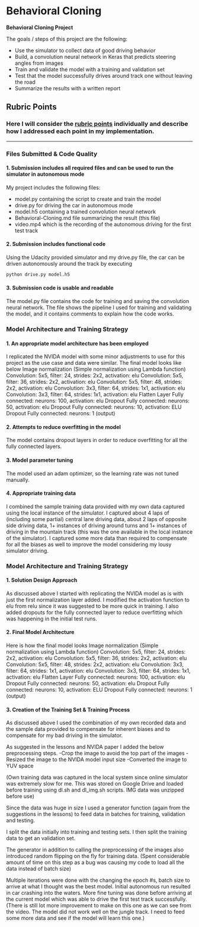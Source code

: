 # **Behavioral Cloning** 

**Behavioral Cloning Project**

The goals / steps of this project are the following:
* Use the simulator to collect data of good driving behavior
* Build, a convolution neural network in Keras that predicts steering angles from images
* Train and validate the model with a training and validation set
* Test that the model successfully drives around track one without leaving the road
* Summarize the results with a written report


## Rubric Points
### Here I will consider the [rubric points](https://review.udacity.com/#!/rubrics/432/view) individually and describe how I addressed each point in my implementation.  

---
### Files Submitted & Code Quality

#### 1. Submission includes all required files and can be used to run the simulator in autonomous mode

My project includes the following files:
* model.py containing the script to create and train the model
* drive.py for driving the car in autonomous mode
* model.h5 containing a trained convolution neural network 
* Behavioral-Cloning.md file summarizing the result (this file)
* video.mp4 which is the recording of the autonomous driving for the first test track

#### 2. Submission includes functional code
Using the Udacity provided simulator and my drive.py file, the car can be driven autonomously around the track by executing 
```sh
python drive.py model.h5
```

#### 3. Submission code is usable and readable

The model.py file contains the code for training and saving the convolution neural network. The file shows the pipeline I used for training and validating the model, and it contains comments to explain how the code works.

### Model Architecture and Training Strategy

#### 1. An appropriate model architecture has been employed

I replicated the NVIDA model with some minor adjustments to use for this project as the use case and data were similar. 
The final model looks like below
    Image normalization (Simple normalization using Lambda function)
    Convolution: 5x5, filter: 24, strides: 2x2, activation: elu
    Convolution: 5x5, filter: 36, strides: 2x2, activation: elu
    Convolution: 5x5, filter: 48, strides: 2x2, activation: elu
    Convolution: 3x3, filter: 64, strides: 1x1, activation: elu
    Convolution: 3x3, filter: 64, strides: 1x1, activation: elu
    Flatten Layer
    Fully connected: neurons: 100, activation: elu
    Dropout
    Fully connected: neurons: 50, activation: elu
    Dropout
    Fully connected: neurons: 10, activation: ELU
    Dropout
    Fully connected: neurons: 1 (output)

#### 2. Attempts to reduce overfitting in the model

The model contains dropout layers in order to reduce overfitting for all the fully connected layers. 

#### 3. Model parameter tuning

The model used an adam optimizer, so the learning rate was not tuned manually. 

#### 4. Appropriate training data

I combined the sample training data provided with my own data captured using the local instance of the simulator. I captured about 4 laps of (including some partial) central lane driving data, about 2 laps of opposite side driving data, 1+ instances of driving around turns and 1+ instances of driving in the mountain track (this was the one available in the local instance of the simulator). I captured some more data than required to compensate for all the biases as well to improve the model considering my lousy simulator driving. 
 

### Model Architecture and Training Strategy

#### 1. Solution Design Approach

As discussed above I started with replicating the NVIDA model as is with just the first normalization layer added. I modified the activation function to elu from relu since it was suggested to be more quick in training. I also added dropouts for the fully connected layer to reduce overfitting which was happening in the initial test runs. 

#### 2. Final Model Architecture

Here is how the final model looks
    Image normalization (Simple normalization using Lambda function)
    Convolution: 5x5, filter: 24, strides: 2x2, activation: elu
    Convolution: 5x5, filter: 36, strides: 2x2, activation: elu
    Convolution: 5x5, filter: 48, strides: 2x2, activation: elu
    Convolution: 3x3, filter: 64, strides: 1x1, activation: elu
    Convolution: 3x3, filter: 64, strides: 1x1, activation: elu
    Flatten Layer
    Fully connected: neurons: 100, activation: elu
    Dropout
    Fully connected: neurons: 50, activation: elu
    Dropout
    Fully connected: neurons: 10, activation: ELU
    Dropout
    Fully connected: neurons: 1 (output)


#### 3. Creation of the Training Set & Training Process

As discussed above I used the combination of my own recorded data and the sample data provided to compensate for inherent biases and to compensate for my bad driving in the simulator. 

As suggested in the lessons and NVIDA paper I added the below preprocessing steps. 
   -Crop the image to avoid the top part of the images
   -Resized the image to the NVIDA model input size
   -Converted the image to YUV space

(Own training data was captured in the local system since online simulator was extremely slow for me. This was stored on Google Drive and loaded before training using dl.sh and dl_img.sh scripts. IMG data was unzipped before use)

Since the data was huge in size I used a generator function (again from the suggestions in the lessons) to feed data in batches for training, validation and testing. 

I split the data initially into training and testing sets. I then split the training data to get an validation set. 

The generator in addition to calling the preprocessing of the images also introduced random flipping on the fly for training data. (Spent considerable amount of time on this step as a bug was causing my code to load all the data instead of batch size)

Multiple iterations were done with the changing the epoch #s, batch size to arrive at what I thought was the best model. Initial autonomous run resulted in car crashing into the waters. More fine tuning was done before arriving at the current model which was able to drive the first test track successfully. (There is still lot more improvement to make on this one as we can see from the video. The model did not work well on the jungle track. I need to feed some more data and see if the model will learn this one.)
